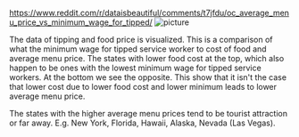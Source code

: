 https://www.reddit.com/r/dataisbeautiful/comments/t7jfdu/oc_average_menu_price_vs_minimum_wage_for_tipped/
![picture](https://user-images.githubusercontent.com/15680552/156909007-5e0f81fa-69c9-4441-baaa-7ed3184b3f0b.png)

The data of tipping and food price is visualized. This is a comparison of what the minimum wage for tipped service worker to cost of food and average menu price. The states with lower food cost at the top, which also happen to be ones with the lowest minimum wage for tipped service workers. At the bottom we see the opposite. This show that it isn't the case that lower cost due to lower food cost and lower minimum leads to lower average menu price.

The states with the higher average menu prices tend to be tourist attraction or far away. E.g. New York, Florida, Hawaii, Alaska, Nevada (Las Vegas).
